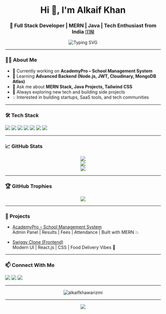 <h1 align="center">Hi 👋, I'm Alkaif Khan
<h3 align="center">🚀 Full Stack Developer | MERN | Java | Tech Enthusiast from India 🇮🇳</h3>

<p align="center">
  <img src="https://readme-typing-svg.herokuapp.com?font=Fira+Code&duration=3000&pause=1000&color=00F7FF&center=true&vCenter=true&width=435&lines=Full+Stack+Web+Developer;MERN+Stack+Lover;Java+%7C+React+%7C+Node+%7C+MongoDB;Always+Building+Something+Cool+🚀" alt="Typing SVG" />
</p>

---

### 👨‍💻 About Me

- 🔭 Currently working on **AcademyPro – School Management System**
- 🌱 Learning **Advanced Backend (Node.js, JWT, Cloudinary, MongoDB Atlas)**
- 💬 Ask me about **MERN Stack, Java Projects, Tailwind CSS**
- 🧠 Always exploring new tech and building side projects
- 💡 Interested in building startups, SaaS tools, and tech communities

---

### 🛠️ Tech Stack

<p align="left">
  <img src="https://img.shields.io/badge/React-20232A?style=for-the-badge&logo=react&logoColor=61DAFB"/>
  <img src="https://img.shields.io/badge/Node.js-339933?style=for-the-badge&logo=nodedotjs&logoColor=white"/>
  <img src="https://img.shields.io/badge/Express.js-404D59?style=for-the-badge"/>
  <img src="https://img.shields.io/badge/MongoDB-4EA94B?style=for-the-badge&logo=mongodb&logoColor=white"/>
  <img src="https://img.shields.io/badge/Java-ED8B00?style=for-the-badge&logo=java&logoColor=white"/>
  <img src="https://img.shields.io/badge/Tailwind_CSS-38B2AC?style=for-the-badge&logo=tailwind-css&logoColor=white"/>
  <img src="https://img.shields.io/badge/Firebase-FFCA28?style=for-the-badge&logo=firebase&logoColor=white"/>
</p>

---

### 📈 GitHub Stats

<p align="center">
  <img src="https://github-readme-streak-stats.herokuapp.com/?user=alkaifkhawarizmi&theme=radical&hide_border=true"/>
  <br/>
  <img src="https://github-readme-stats.vercel.app/api?username=alkaifkhawarizmi&show_icons=true&theme=radical&hide_border=true"/>
  <br/>
  <img src="https://github-readme-stats.vercel.app/api/top-langs/?username=alkaifkhawarizmi&layout=compact&theme=radical&hide_border=true"/>
</p>

---

### 🏆 GitHub Trophies

<p align="center">
  <img src="https://github-profile-trophy.vercel.app/?username=alkaifkhawarizmi&theme=radical&no-frame=true&row=1&column=7"/>
</p>

---

### 🚀 Projects

- [AcademyPro – School Management System](https://your-link.com)  
  Admin Panel | Results | Fees | Attendance | Built with MERN 💥

- [Swiggy Clone (Frontend)](https://alkaifkhawarizmi.netlify.app)  
  Modern UI | React.js | CSS | Food Delivery Vibes 🍔

---

### 📫 Connect With Me

<p align="left">
  <a href="https://www.linkedin.com/in/alkaifkhawarizmi" target="_blank"><img src="https://img.shields.io/badge/LinkedIn-blue?style=for-the-badge&logo=linkedin" /></a>
  <a href="mailto:alkaifkhawarizmi@gmail.com"><img src="https://img.shields.io/badge/Gmail-red?style=for-the-badge&logo=gmail&logoColor=white" /></a>
  <a href="https://alkaifkhawarizmi.netlify.app" target="_blank"><img src="https://img.shields.io/badge/Portfolio-black?style=for-the-badge&logo=firefox&logoColor=white" /></a>
</p>

---

<p align="center">
  <img src="https://komarev.com/ghpvc/?username=alkaifkhawarizmi&label=Profile%20views&color=0e75b6&style=flat" alt="alkaifkhawarizmi" />
</p>

---

<p align="center">
  <img src="https://capsule-render.vercel.app/api?type=waving&color=gradient&height=100&section=footer"/>
</p>
